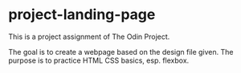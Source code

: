 # project-landing-page

This is a project assignment of The Odin Project.

The goal is to create a webpage based on the design file given. The purpose is to practice HTML CSS basics, esp. flexbox.
